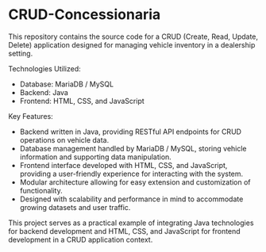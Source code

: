 # CRUD-Concessionaria
This repository contains the source code for a CRUD (Create, Read, Update, Delete) application designed for managing vehicle inventory in a dealership setting.

Technologies Utilized:
- Database: MariaDB / MySQL
- Backend: Java
- Frontend: HTML, CSS, and JavaScript

Key Features:
- Backend written in Java, providing RESTful API endpoints for CRUD operations on vehicle data.
- Database management handled by MariaDB / MySQL, storing vehicle information and supporting data manipulation.
- Frontend interface developed with HTML, CSS, and JavaScript, providing a user-friendly experience for interacting with the system.
- Modular architecture allowing for easy extension and customization of functionality.
- Designed with scalability and performance in mind to accommodate growing datasets and user traffic.

This project serves as a practical example of integrating Java technologies for backend development and HTML, CSS, and JavaScript for frontend development in a CRUD application context.


